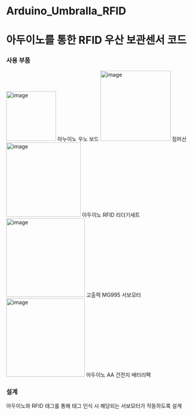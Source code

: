 # Arduino_Umbralla_RFID

<h1>아두이노를 통한 RFID 우산 보관센서 코드</h1>

<h3>사용 부품</h3>

<img width="133" alt="image" src="https://github.com/user-attachments/assets/e69fdf2f-8c4f-41bd-80c7-266220065921">
아누이노 우노 보드

<img width="188" alt="image" src="https://github.com/user-attachments/assets/f4c70e37-9ae6-4432-97ec-94a7a0ae74b6">
점퍼선

<img width="199" alt="image" src="https://github.com/user-attachments/assets/e976f7ec-f76d-4f69-b69b-095c3e0590a3">
아두이노 RFID 리더기세트

<img width="210" alt="image" src="https://github.com/user-attachments/assets/9ee7f77d-edc7-4737-9d58-d35a7236e9ca">
고출력 MG995 서보모터

<img width="210" alt="image" src="https://github.com/user-attachments/assets/112fcd2c-8fed-49c3-96db-5a32613d5525">
아두이노 AA 건전지 배터리팩

<h3>설계</h3>
<p>아두이노와 RFID 태그를 통해 태그 인식 시 해당되는 서보모터가 작동하도록 설계</p>

